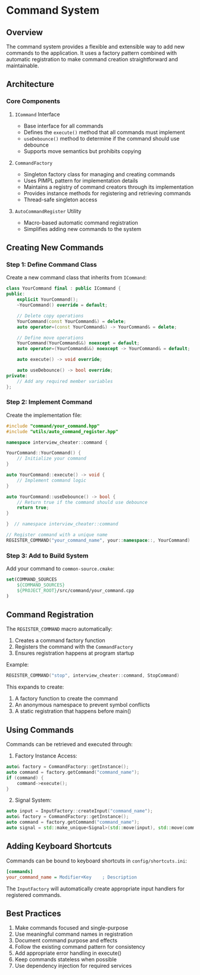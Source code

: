 # Command System

## Overview

The command system provides a flexible and extensible way to add new commands to the application. It uses a factory pattern combined with automatic registration to make command creation straightforward and maintainable.

## Architecture

### Core Components

1. `ICommand` Interface
   - Base interface for all commands
   - Defines the `execute()` method that all commands must implement
   - `useDebounce()` method to determine if the command should use debounce
   - Supports move semantics but prohibits copying

2. `CommandFactory`
   - Singleton factory class for managing and creating commands
   - Uses PIMPL pattern for implementation details
   - Maintains a registry of command creators through its implementation
   - Provides instance methods for registering and retrieving commands
   - Thread-safe singleton access

3. `AutoCommandRegister` Utility
   - Macro-based automatic command registration
   - Simplifies adding new commands to the system

## Creating New Commands

### Step 1: Define Command Class

Create a new command class that inherits from `ICommand`:

```cpp
class YourCommand final : public ICommand {
public:
    explicit YourCommand();
    ~YourCommand() override = default;

    // Delete copy operations
    YourCommand(const YourCommand&) = delete;
    auto operator=(const YourCommand&) -> YourCommand& = delete;

    // Define move operations
    YourCommand(YourCommand&&) noexcept = default;
    auto operator=(YourCommand&&) noexcept -> YourCommand& = default;

    auto execute() -> void override;

    auto useDebounce() -> bool override;
private:
    // Add any required member variables
};
```

### Step 2: Implement Command

Create the implementation file:

```cpp
#include "command/your_command.hpp"
#include "utils/auto_command_register.hpp"

namespace interview_cheater::command {

YourCommand::YourCommand() {
    // Initialize your command
}

auto YourCommand::execute() -> void {
    // Implement command logic
}

auto YourCommand::useDebounce() -> bool {
    // Return true if the command should use debounce
    return true;
}

}  // namespace interview_cheater::command

// Register command with a unique name
REGISTER_COMMAND("your_command_name", your::namespace::, YourCommand)
```

### Step 3: Add to Build System

Add your command to `common-source.cmake`:

```cmake
set(COMMAND_SOURCES
    ${COMMAND_SOURCES}
    ${PROJECT_ROOT}/src/command/your_command.cpp
)
```

## Command Registration

The `REGISTER_COMMAND` macro automatically:
1. Creates a command factory function
2. Registers the command with the `CommandFactory`
3. Ensures registration happens at program startup

Example:
```cpp
REGISTER_COMMAND("stop", interview_cheater::command, StopCommand)
```

This expands to create:
1. A factory function to create the command
2. An anonymous namespace to prevent symbol conflicts
3. A static registration that happens before main()

## Using Commands

Commands can be retrieved and executed through:

1. Factory Instance Access:
```cpp
auto& factory = CommandFactory::getInstance();
auto command = factory.getCommand("command_name");
if (command) {
    command->execute();
}
```

2. Signal System:
```cpp
auto input = InputFactory::createInput("command_name");
auto& factory = CommandFactory::getInstance();
auto command = factory.getCommand("command_name");
auto signal = std::make_unique<Signal>(std::move(input), std::move(command));
```

## Adding Keyboard Shortcuts

Commands can be bound to keyboard shortcuts in `config/shortcuts.ini`:

```ini
[commands]
your_command_name = Modifier+Key    ; Description
```

The `InputFactory` will automatically create appropriate input handlers for registered commands.

## Best Practices

1. Make commands focused and single-purpose
2. Use meaningful command names in registration
3. Document command purpose and effects
4. Follow the existing command pattern for consistency
5. Add appropriate error handling in execute()
6. Keep commands stateless when possible
7. Use dependency injection for required services 
